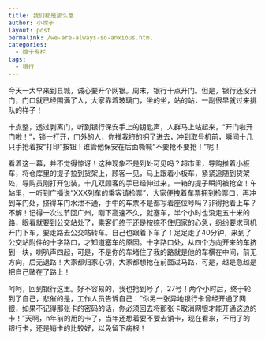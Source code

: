 ```yaml
---
title: 我们都是那么急
author: 小嫦子
layout: post
permalink: /we-are-always-so-anxious.html
categories:
  - 嫦子专栏
tags:
  - 银行
---
```

今天一大早来到县城，诚心要开个网银。周末，银行十点开门。但是，银行还没开门，门口就已经围满了人，大家靠着玻璃门，坐的坐，站的站，一副很早就过来排队的样子！  


  
十点整，透过剥离门，听到银行保安手上的钥匙声，人群马上站起来，“开门啦开门啦！”，锁一打开，门外的人，你推我挤的拥了进去，冲到取号机前，瞬间十几只手抢着按“打印”按钮！谁管他保安在后面嘶喊“不要抢不要抢！”呢！

看着这一幕，并不觉得惊讶！这种现象不是到处可见吗？超市里，导购推着小板车，将仓库里的提子拉到货架上，顾客一见，马上跟着小板车，紧紧追随到货架处，导购员刚打开包装，十几双顾客的手已经伸过来，一箱的提子瞬间被抢空！车站里，一听到广播说“XXX列车的乘客请检票”，大家便拽着车票拥到检票口，再冲到车门处，挤得车门水泄不通，手中的车票不是都写着座位号吗？非得抢着上车？不解！记得一次过节回广州，刚下高速不久，就塞车，半个小时也没走五十米的路，眼看就要到公交站处了，乘客们终于还是按捺不住归家的心急，纷纷要求司机开门下车，要走路去公交站转车。自己也跟着下车了！足足走了40分钟，来到了公交站附件的十字路口，才知道塞车的原因。十字路口处，从四个方向开来的车挤到一块，喇叭声四起，可是，不是你的车堵住了我的路就是他的车横在中间，前无方向，后无退路！大家都归家心切，大家都想抢在前面过马路，可是，越是急越是把自己赌在了路上！

呵呵，回到银行这里。好不容易的，我也抢到号了，27号！两个小时后，终于轮到了自己，悲催的是，工作人员告诉自己：“你另一张异地银行卡曾经开通了网银，如果不记得那张卡的密码的话，你必须回去将那张卡取消网银才能开通这边的卡！”天啊，n年前的用的卡了，当年还想着要不要去销卡，现在看来，不用了的银行卡，还是销卡的比较好，以免留下病根！